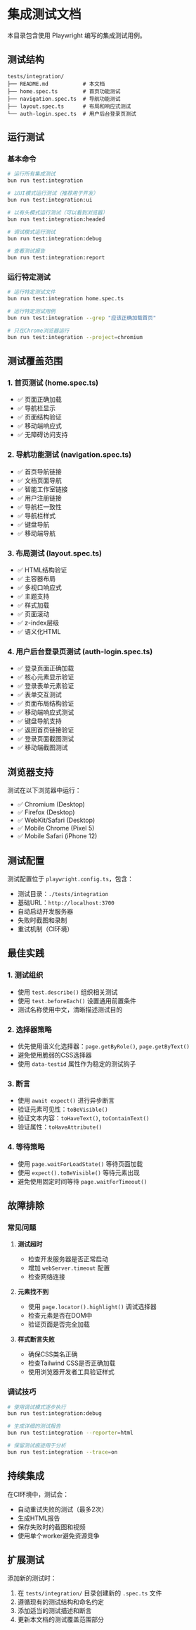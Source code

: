 # 集成测试文档

本目录包含使用 Playwright 编写的集成测试用例。

## 测试结构

```
tests/integration/
├── README.md           # 本文档
├── home.spec.ts        # 首页功能测试
├── navigation.spec.ts  # 导航功能测试
├── layout.spec.ts      # 布局和响应式测试
└── auth-login.spec.ts  # 用户后台登录页测试
```

## 运行测试

### 基本命令

```bash
# 运行所有集成测试
bun run test:integration

# 以UI模式运行测试（推荐用于开发）
bun run test:integration:ui

# 以有头模式运行测试（可以看到浏览器）
bun run test:integration:headed

# 调试模式运行测试
bun run test:integration:debug

# 查看测试报告
bun run test:integration:report
```

### 运行特定测试

```bash
# 运行特定测试文件
bun run test:integration home.spec.ts

# 运行特定测试用例
bun run test:integration --grep "应该正确加载首页"

# 只在Chrome浏览器运行
bun run test:integration --project=chromium
```

## 测试覆盖范围

### 1. 首页测试 (home.spec.ts)
- ✅ 页面正确加载
- ✅ 导航栏显示
- ✅ 页面结构验证
- ✅ 移动端响应式
- ✅ 无障碍访问支持

### 2. 导航功能测试 (navigation.spec.ts)
- ✅ 首页导航链接
- ✅ 文档页面导航
- ✅ 智能工作室链接
- ✅ 用户注册链接
- ✅ 导航栏一致性
- ✅ 导航栏样式
- ✅ 键盘导航
- ✅ 移动端导航

### 3. 布局测试 (layout.spec.ts)
- ✅ HTML结构验证
- ✅ 主容器布局
- ✅ 多视口响应式
- ✅ 主题支持
- ✅ 样式加载
- ✅ 页面滚动
- ✅ z-index层级
- ✅ 语义化HTML

### 4. 用户后台登录页测试 (auth-login.spec.ts)
- ✅ 登录页面正确加载
- ✅ 核心元素显示验证
- ✅ 登录表单元素验证
- ✅ 表单交互测试
- ✅ 页面布局结构验证
- ✅ 移动端响应式测试
- ✅ 键盘导航支持
- ✅ 返回首页链接验证
- ✅ 登录页面截图测试
- ✅ 移动端截图测试

## 浏览器支持

测试在以下浏览器中运行：
- ✅ Chromium (Desktop)
- ✅ Firefox (Desktop)
- ✅ WebKit/Safari (Desktop)
- ✅ Mobile Chrome (Pixel 5)
- ✅ Mobile Safari (iPhone 12)

## 测试配置

测试配置位于 `playwright.config.ts`，包含：
- 测试目录：`./tests/integration`
- 基础URL：`http://localhost:3700`
- 自动启动开发服务器
- 失败时截图和录制
- 重试机制（CI环境）

## 最佳实践

### 1. 测试组织
- 使用 `test.describe()` 组织相关测试
- 使用 `test.beforeEach()` 设置通用前置条件
- 测试名称使用中文，清晰描述测试目的

### 2. 选择器策略
- 优先使用语义化选择器：`page.getByRole()`, `page.getByText()`
- 避免使用脆弱的CSS选择器
- 使用 `data-testid` 属性作为稳定的测试钩子

### 3. 断言
- 使用 `await expect()` 进行异步断言
- 验证元素可见性：`toBeVisible()`
- 验证文本内容：`toHaveText()`, `toContainText()`
- 验证属性：`toHaveAttribute()`

### 4. 等待策略
- 使用 `page.waitForLoadState()` 等待页面加载
- 使用 `expect().toBeVisible()` 等待元素出现
- 避免使用固定时间等待 `page.waitForTimeout()`

## 故障排除

### 常见问题

1. **测试超时**
   - 检查开发服务器是否正常启动
   - 增加 `webServer.timeout` 配置
   - 检查网络连接

2. **元素找不到**
   - 使用 `page.locator().highlight()` 调试选择器
   - 检查元素是否在DOM中
   - 验证页面是否完全加载

3. **样式断言失败**
   - 确保CSS类名正确
   - 检查Tailwind CSS是否正确加载
   - 使用浏览器开发者工具验证样式

### 调试技巧

```bash
# 使用调试模式逐步执行
bun run test:integration:debug

# 生成详细的测试报告
bun run test:integration --reporter=html

# 保留测试痕迹用于分析
bun run test:integration --trace=on
```

## 持续集成

在CI环境中，测试会：
- 自动重试失败的测试（最多2次）
- 生成HTML报告
- 保存失败时的截图和视频
- 使用单个worker避免资源竞争

## 扩展测试

添加新的测试时：
1. 在 `tests/integration/` 目录创建新的 `.spec.ts` 文件
2. 遵循现有的测试结构和命名约定
3. 添加适当的测试描述和断言
4. 更新本文档的测试覆盖范围部分
